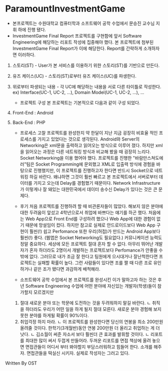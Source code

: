 # ParamountInvestmentGame
   - 본프로젝트는 수원대학교 컴퓨터학과 소프트웨어 공학 수업에서 문승진 교수님 지휘 하에 진행 됐다.
   - InvestmentGame Final Report
프로젝트를 구현함에 앞서 Software Engineering에 해당하는 리포트 작성에 집중해야 했다. 
본 프로젝트에 첨부된 InvestmentGame Final Report가 이에 해당한다. 
Report를 간략하게 소개하자면 이러하다. 
1. 스토리(ST) - User가 본 서비스를 이용하기 위한 스토리(ST)를 기반으로 만든다. 
2. 유즈 케이스(UC) - 스토리(ST)로부터 유즈 케이스(UC)를 파생한다. 
3. 위로부터 파생되는 내용 - 각 UC에 해당하는 내용을 서로 다른 타이틀로 작성한다. 
   ex) Interface(UC-1, UC-2, ...), Domain Model(UC-1, UC-2, ...), ...

   - 프로젝트 구성
본 프로젝트는 기본적으로 다음과 같이 구성 되었다. 
1. Front-End : Android
2. Back-End : PHP 

   - 프로세스 고찰
프로젝트를 완성한지 약 한달이 지난 지금 굉장히 비효율 적인 프로세스를 가지고 있었다는 것으로 생각된다. 
Android와 Server의 Networking은 xml문을 출력하고 읽어오는 방식으로 이루어 졌다. 
하지만 xml을 읽어오는 과정은 다른 네트워킹 방식과 비교해 봤을 때 굉장히 느리다. 
Socket Networking을 이용 했어야 했다. 
프로젝트를 진행한 "바람만스쳐도에러"팀은 Socket Programming에 문외했고 XML로 입출력 방식에 경험을 바탕으로 진행했지만, 
이 프로젝트를 진행하고자 한다면 반드시 Socket으로 네트워킹 하길 바란다. 
왜냐하면 그것이 훨씬 빠르고 본 프로젝트에서 서버로부터 데이터를 가지고 오는데 Delay를 경험했기 때문이다. 
Network Infrastructure가 이렇게나 잘 돼있는 대한민국에서 데이터 송수신 Delay가 있다는 것은 큰 문제다.

   - 후기
처음 프로젝트를 진행하려 할 때 비관론자들이 많았다. 
해보지 않은 분야에 대한 두려움이 앞섰고 4학년으로서 취업에 바쁘다는 얘기를 하곤 했다. 
처음에는 Web App으로 Front End를 구성하려 했으나 Web App에 대한 경험이 없기 때문에 망설임이 컸다. 
하지만 참고로 실제로 안드로이드보다 Web App 구현이 훨씬(!) 쉽고 Perfomance 또한 우리(허접)가 만드는 Android App보다 훨씬(!) 좋다.
(웹앱은 Socket Networking도 필요없다.) 
커뮤니케이션 능력도 정말 중요하다. 
세상에 모든 프로젝트 절대 혼자 할 수 없다. 
아무리 뛰어난 개발자가 혼자 하더라도 2명이서 개발하는 프로젝트보다 Perfomance가 안좋을 수 밖에 없다. 
그러므로 내가 조금 잘 한다고 팀원에게 으시대거나 잘난척한다면 프로젝트는 실패할 확률이 높다. 
그런 사람들이 있다면 조를 짤 때 다른 조로 유인하거나 같은 조가 됐다면 과감하게 배척해라.

   - 소프트웨어 공학 수업에서 본 프로젝트를 완성시킨 이가 말하고자 하는 것은 
후년 Software Engineering 수업에 어떤 분야에 자신있는 개발자(학생)들이 참가할지 모르겠지만 
	1. 절대 새로운 분야 또는 학문에 도전하는 것을 두려워하지 말길 바란다. 
	  ㄴ 취직을 하더라도 우리가 어떤 일을 하게 될지 절대 모른다. 새로운 분야 경험해 보지 못한 분야를 하게될 확률이 90%이다.
	2. 취업걱정 하지 마라. 
	ㄴ 이 프로젝트를 완성한다면 당신의 연봉을 최소 200만원 올려줄 것이다. 한학기(3개월반)동안 연봉 200만원 더 올리고 취업하는 게 더 낫다.
	ㄴ 김소월이 써준 자소서 보다 훨씬더 큰 효과를 발휘할 것이다. 
	ㄴ 리포트를 최대한 많이 써서 두껍게 만들어라. 두꺼운 리포트를 면접 책상에 올려 놓으면 면접관들이 어디서 부터 봐야할지 부담스러워하고 힘들어 한다. 소개를 해주자. 면접관들을 떡실신 시키자. 실제로 작성자는 그러고 있다.

Written By OST
